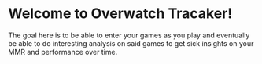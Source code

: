 # Welcome to Overwatch Tracaker!

The goal here is to be able to enter your games as you play and eventually be able to do interesting analysis on said games to get sick insights on your MMR and performance over time. 
